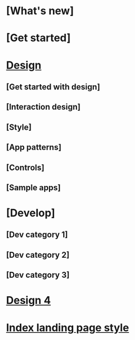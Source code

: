 # [What's new]

# [Get started]

# [Design](DesignLanding.md)
## [Get started with design]
## [Interaction design]
## [Style]
## [App patterns]
## [Controls]
## [Sample apps]

# [Develop]
## [Dev category 1]
## [Dev category 2]
## [Dev category 3]

# [Design 4](DesignLanding-4.md)
# [Index landing page style](index.md)
